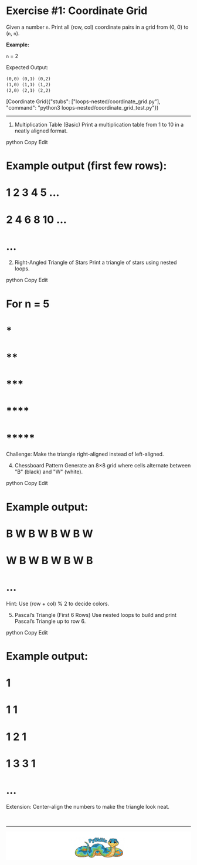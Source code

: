 # Exercise #1: Coordinate Grid

Given a number `n`. Print all (row, col) coordinate pairs in a grid from (0, 0) to (`n`, `n`).

__Example:__

`n` = 2

Expected Output:

```
(0,0) (0,1) (0,2)
(1,0) (1,1) (1,2)
(2,0) (2,1) (2,2)
```

[Coordinate Grid({"stubs": ["loops-nested/coordinate_grid.py"], "command": "python3 loops-nested/coordinate_grid_test.py"})

*************

1. Multiplication Table (Basic)
Print a multiplication table from 1 to 10 in a neatly aligned format.

python
Copy
Edit
# Example output (first few rows):
#  1   2   3   4   5 ...
#  2   4   6   8  10 ...
# ...
2. Right-Angled Triangle of Stars
Print a triangle of stars using nested loops.

python
Copy
Edit
# For n = 5
# *
# **
# ***
# ****
# *****
Challenge: Make the triangle right-aligned instead of left-aligned.



4. Chessboard Pattern
Generate an 8×8 grid where cells alternate between "B" (black) and "W" (white).

python
Copy
Edit
# Example output:
# B W B W B W B W
# W B W B W B W B
# ...
Hint: Use (row + col) % 2 to decide colors.

5. Pascal’s Triangle (First 6 Rows)
Use nested loops to build and print Pascal’s Triangle up to row 6.

python
Copy
Edit
# Example output:
# 1
# 1 1
# 1 2 1
# 1 3 3 1
# ...
Extension: Center-align the numbers to make the triangle look neat.

<BR>

************

[![Skillz Catalog](../../graphics/PySkillzFooter.png)](skillz-catalog)
